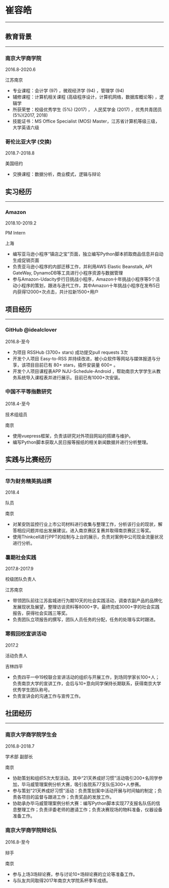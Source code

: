 # 崔容皓
-----


## 教育背景
-----

### 南京大学商学院

2016.8-2020.6

江苏南京

* 专业课程：会计学 (97) ，微观经济学 (94) ，管理学 (94)
* 辅修课程：计算机相关课程 (高级程序设计，计算机网络，数据库概论等) ，逻辑学
* 所获荣誉：校级优秀学生 (5%) (2017) ， 人民奖学金 (2017) ，优秀共青团员 (5%)(2017, 2018) 
* 技能证书：MS Office Specialist (MOS) Master，江苏省计算机等级三级，大学英语六级

### 哥伦比亚大学 (交换) 

2018.7-2018.8

美国纽约

* 交换课程：数据分析，商业模式，逻辑与辩论

## 实习经历
-----

### Amazon

2018.10-2019.2

PM Intern

上海

* 编写亚马逊小程序“镇店之宝”页面，独立编写Python脚本抓取商品信息并自动生成促销页面
* 负责亚马逊小程序的内部迁移工作，并利用AWS Elastic Beanstalk, API GateWay, DynamoDB等工具进行小程序资源与数据管理
* 参与Amazon-Udacity步行日挑战小程序，Amazon十年挑战小程序等5个活动小程序的策划，跟进与迭代工作，其中Amazon十年挑战小程序在发布5日内获得12000+次点击，共计拉新1500+用户

## 项目经历
-----

### GitHub @idealclover

2016.8-至今


* 为项目 RSSHub (3700+ stars) 成功提交pull requests 3次
* 开发个人项目 Easy-to-RSS 并持续改进，被小众软件等网站与媒体报道与分享，该项目目前已有 80+ stars，插件安装量 600+ 。
* 开发个人项目课程表APP NJU-Schedule-Android ，帮助南京大学学生从教务系统导入课程表并进行展示。目前已有1000+次安装。

### 中国不平等指数研究

2018.4-至今

技术组组员

南京

* 使用vuepress框架，负责该研究对外项目网站的搭建与维护。
* 编写Python脚本获取人民日报等报纸的相关新闻数据并进行分析整理。

## 实践与比赛经历
-----

### 华为财务精英挑战赛

2018.4

队员

南京

* 对某安防监控行业上市公司材料进行收集与整理工作，分析该行业的现状，解答相应问题并给出发展建议。进入南京赛区复赛并取得南京赛区三等奖。
* 使用Thinkcell进行PPT的绘制与上台的展示，负责对案例中公司现金流量状况进行分析。

### 暑期社会实践

2017.8-2017.9

校级团队负责人

江苏南京

* 带领团队前往江苏盐城进行为期10天的社会实践活动，调查农副产品的品牌化发展现状及展望，整理访谈资料等8000+字。最终完成3000+字的社会实践报告，获得社会实践三等奖。
* 负责团队立项报告的撰写，团队人员任务的分配，任务的处理与实时跟进。

### 寒假回校宣讲活动

2017.2

活动负责人

吉林四平

* 负责四平一中19校联合宣讲活动的组织与开展工作，到场同学家长100+人；负责南京大学的宣讲工作，会后与10+意向同学保持长期联系，获得南京大学优秀学生团队称号。
* 负责宣讲会的沟通工作与宣传工作。

## 社团经历
-----

### 南京大学商学院学生会

2016.8-2018.7

学术部 副部长

南京

* 协助策划和组织5次大型活动。其中“21天养成好习惯”活动吸引200+名同学参加，毕马威管理案例分析大赛，吸引各院系77支队伍300+人参赛。
* 参与策划“21天养成好习惯”活动：负责策划案中活动开展与时间轴的制定；负责各项目的监督与跟进工作；负责奖品的发放工作。
* 协助承办毕马威管理案例分析大赛：编写Python脚本实现77支报名队伍的信息整理工作；负责评委老师的邀请工作；负责决赛现场的物料准备，仪器设备准备工作。

### 南京大学商学院辩论队

2016.8-至今

辩手

南京

* 参与上场3场辩论赛，参与讨论10+场辩论赛的立论等准备工作。
* 与队友共同取得2017年南京大学院系杯季军成绩。

